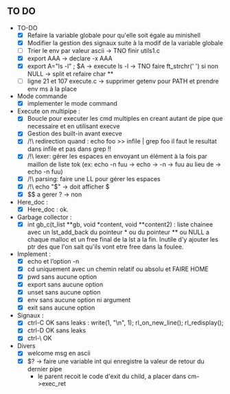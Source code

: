 <!-- Task List -->
## TO DO
* TO-DO
	* [x] Refaire la variable globale pour qu'elle soit égale au minishell
	* [x] Modifier la gestion des signaux suite à la modif de la variable globale
	* [ ] Trier le env par valeur ascii -> TNO finir utils1.c
	* [x] export AAA -> declare -x AAA
	* [x] export A="ls -l" ; $A -> execute ls -l -> TNO faire ft_strchr(' ') si non NULL -> split et refaire char **
	* [ ] ligne 21 et 107 execute.c -> supprimer getenv pour PATH et prendre env ms à la place

* Mode commande
	* [x] implementer le mode command

* Execute on multipipe :
	* [x] Boucle pour executer les cmd multiples en creant autant de pipe que necessaire et en utilisant execve
	* [x] Gestion des built-in avant execve
	* [x] /!\ redirection quand : echo foo >> infile | grep foo il faut le resultat dans infile et pas dans grep !!
	* [x] /!\ lexer: gérer les espaces en envoyant un élément à la fois par maillon de liste tok (ex: echo -n fuu  -> echo -> -n -> fuu au lieu de -> echo -n fuu)
	* [x] /!\ parsing: faire une LL pour gérer les espaces
	* [x] /!\ echo "$" -> doit afficher $
	* [x] $$ a gerer ? -> non

* Here_doc :
	* [x] Here_doc : ok.

* Garbage collector :
	* [x] int	gb_c(t_list **gb, void *content, void **content2)  : liste chainee avec un lst_add_back du pointeur * ou du pointeur ** ou NULL a chaque malloc et un free final de la lst a la fin. Inutile d'y ajouter les ptr des que l'on sait qu'ils vont etre free dans la foulee.

* Implement :
	* [x] echo et l’option -n
	* [x] cd uniquement avec un chemin relatif ou absolu et FAIRE HOME
	* [x] pwd sans aucune option
	* [x] export sans aucune option
	* [x] unset sans aucune option
	* [x] env sans aucune option ni argument
	* [x] exit sans aucune option
* Signaux :
	* [x] ctrl-C OK sans leaks : write(1, "\n", 1); rl_on_new_line(); rl_redisplay();
	* [x] ctrl-D OK sans leaks
	* [x] ctrl-\ OK
* Divers
	* [x] welcome msg en ascii
	* [x] $? -> faire une variable int qui enregistre la valeur de retour du dernier pipe
		* le parent recoit le code d'exit du child, a placer dans cm->exec_ret
